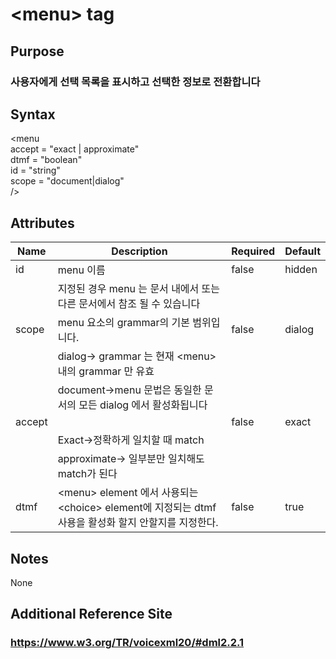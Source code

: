 # \<menu> tag
## Purpose 
### 사용자에게 선택 목록을 표시하고 선택한 정보로 전환합니다

## Syntax
\<menu\
accept = "exact | approximate"\
dtmf = "boolean"\
id = "string"\
scope = "document|dialog"\
/>



## Attributes
|Name |Description |Required |Default|
|-----|------------|---------|-------|
|id|menu 이름 | false    |   hidden   |
||지정된 경우 menu 는 문서 내에서 또는 다른 문서에서 참조 될 수 있습니다|||
|scope |menu 요소의 grammar의 기본 범위입니다.|false| dialog|    
||dialog-> grammar 는 현재 \<menu>내의 grammar 만 유효 |||
||document->menu 문법은 동일한 문서의 모든  dialog 에서 활성화됩니다|||
|accept ||false|exact|    
||Exact->정확하게 일치할 때 match |||    
||approximate-> 일부분만 일치해도 match가 된다 |||    
|dtmf |\<menu> element 에서 사용되는 \<choice> element에 지정되는 dtmf 사용을 활성화 할지 안할지를 지정한다.|false| true|    


## Notes
None

## Additional Reference Site
### https://www.w3.org/TR/voicexml20/#dml2.2.1
